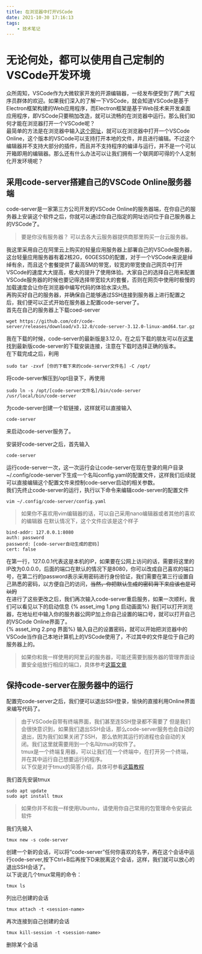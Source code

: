 ```yaml
---
title: 在浏览器中打开VSCode
date: 2021-10-30 17:16:13
tags:
    - 技术笔记
---
```


# 无论何处，都可以使用自己定制的VSCode开发环境
众所周知，VSCode作为大微软家开发的开源编辑器，一经发布便受到了两广大程序员群体的欢迎。如果我们深入的了解一下VSCode，就会知道VSCode是基于Electron框架构建的Web应用程序，而Electron框架是基于Web技术来开发桌面应用程序，即VSCode只要稍加改造，就可以流畅的在浏览器中运行。那么我们如何才能在浏览器打开一个VSCode呢？   
最简单的方法是在浏览器中输入[这个网址](https://vscode.dev)，就可以在浏览器中打开一个VSCode Online，这个版本的VSCode可以支持打开本地的文件，并且进行编辑。不过这个编辑器并不支持大部分的插件，而且并不支持程序的编译与运行，并不是一个可以开箱即用的编辑器。那么还有什么办法可以让我们拥有一个联网即可得的个人定制化开发环境呢？   
<!--more-->

## 采用code-server搭建自己的VSCode Online服务器端
code-server是一家第三方公司开发的VSCode Online的服务器端，在你自己的服务器上安装这个软件之后，你就可以通过你自己指定的网址访问位于自己服务器上的VSCode了。   
>要是你没有服务器？ 可以去各大云服务器提供商那里购买一台云服务器。

我这里采用自己在阿里云上购买的轻量应用服务器上部署自己的VSCode服务器，这台轻量应用服务器有着2核2G，60GESSD的配置，对于一个VSCode来说是绰绰有余，而且这个套餐提供了最高5M的带宽，较宽的带宽使自己网页中打开VSCode的速度大大提高，极大的提升了使用体验。大家自己的选择自己用来配置VSCode服务器的时候也要记得选择带宽较大的套餐，否则在网页中使用时极慢的加载速度会让你在浏览器中编写代码的体验水深火热。    
再购买好自己的服务器，并确保自己能够通过SSH连接到服务器上进行配置之后，我们便可以正式开始在服务器上配置code-server了。   
首先在自己的服务器上下载coed-server
```
wget https://github.com/cdr/code-server/releases/download/v3.12.0/code-server-3.12.0-linux-amd64.tar.gz
```
我在下载的时候，code-server的最新版是3.12.0，在之后下载的朋友可以在[这里](https://github.com/cdr/code-server/releases)找到最新版code-server的下载安装连接，注意在下载时选择正确的版本。   
在下载完成之后，利用
```
sudo tar -zxvf [你的下载下来的code-server文件名] -C /opt/
```
将code-server解压到/opt目录下，再使用
```
sudo ln -s /opt/[code-server文件名]/bin/code-server /usr/local/bin/code-server
```
为code-server创建一个软链接，这样就可以直接输入
```
code-server
```
来启动code-server服务了。     

安装好code-server之后，首先输入
```
code-server
```
运行code-server一次，这一次运行会让code-server在现在登录的用户目录~/.config/code-server下生成一个名叫config.yaml的配置文件，这样我们后续就可以直接编辑这个配置文件来控制code-server启动的相关参数。    
我们先终止code-server的运行，执行以下命令来编辑code-server的配置文件
```
vim ~/.config/code-server/config.yaml
```
>如果你不喜欢用vim编辑器的话，可以自己采用nano编辑器或者其他的喜欢的编辑器
在默认情况下，这个文件应该是这个样子
```
bind-addr: 127.0.0.1:8080
auth: password
password: [code-server自动生成的密码]
cert: false
```
在第一行，127.0.0.1代表这是本机的IP，如果要在公网上访问的话，需要将这里的IP改为0.0.0.0，后面的端口在默认的情况下是8080，你可以改成自己喜欢的端口号，在第二行的password表示采用密码进行身份验证，我们需要在第三行设置自己熟悉的密码，以方便自己的访问，<del>当然，你把默认生成的密码背下来应该也是可以的</del>    
在进行了这些更改之后，我们再次输入code-server重启服务，如果一次顺利，我们可以看见以下的启动信息
{% asset_img 1.png 启动画面%}
我们可以打开浏览器，在地址栏中输入你的服务器公网IP加上你自己设置的端口号，就可以打开自己的VSCode Online界面了。    
{% asset_img 2.png 界面%}
输入自己的设置密码，就可以开始把浏览器中的VSCode当作自己本地计算机上的VSCode使用了，不过其中的文件是位于自己的服务器上的。
>如果你和我一样使用的阿里云的服务器，可能还需要到服务器的管理界面设置安全组放行相应的端口，具体参考[这篇文章](https://help.aliyun.com/document_detail/59086.html?spm=5176.10173289.help.dexternal.4ff02e77892BZP)

## 保持code-server在服务器中的运行
配置完code-server之后，我们便可以退出SSH登录，愉快的直接利用Online界面来编写代码了。   
>由于VSCode自带有终端界面，我们甚至连SSH登录都不需要了
但是我们会很快意识到，如果我们退出SSH会话，那么code-server服务也会自动的退出，因为我们如果关闭了SSH， 那么依附其运行的进程也会自动的关闭。我们这里就需要用到一个名叫tmux的软件了。    
tmux是一个终端复用器，可以让我们在一个终端中，在打开另一个终端，并在其中运行自己想要运行的程序。   
>以下仅是对于tmux的简答介绍，具体可参看[这篇教程](https://www.ruanyifeng.com/blog/2019/10/tmux.html)

我们首先安装tmux
```
sudo apt update
sudo apt install tmux
```
>如果你并不和我一样使用Ubuntu，请使用你自己常用的包管理命令安装此软件

我们先输入
```
tmux new -s code-server
```
创建一个新的会话，可以将“code-server”任何你喜欢的名字，再在这个会话中运行code-server,按下Ctrl+B后再按下D来脱离这个会话，这样，我们就可以放心的退出SSH会话了。   
以下说说几个tmux常用的命令：
```
tmux ls
```
列出已创建的会话   
```
tmux attach -t <session-name>
```
再次连接到自己创建的会话   
```
tmux kill-session -t <session-name>
```
删除某个会话


